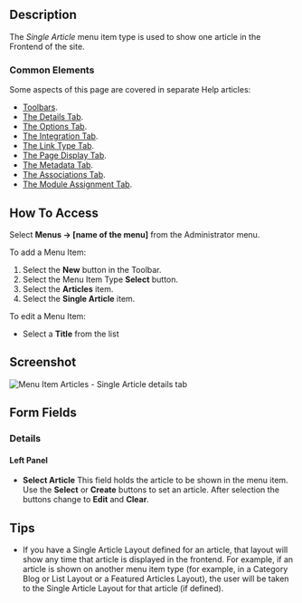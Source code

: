 <!-- Filename: Help4.x:Menu_Item:_Single_Article / Display title: Single Article -->

## Description

The *Single Article* menu item type is used to show one article in the
Frontend of the site.

### Common Elements

Some aspects of this page are covered in separate Help articles:

* [Toolbars](jdocmanual?article=help/common-elements/toolbars).
* [The Details Tab](jdocmanual?article=help/menu-items-common/menu-item-details).
* [The Options Tab](jdocmanual?article=help/menu-items-common/menu-item-article-options).
* [The Integration Tab](jdocmanual?article=help/menu-items-common/menu-item-integration).
* [The Link Type Tab](jdocmanual?article=help/menu-items-common/menu-item-link-type).
* [The Page Display Tab](jdocmanual?article=help/menu-items-common/menu-item-page-display).
* [The Metadata Tab](jdocmanual?article=help/menu-items-common/menu-item-metadata).
* [The Associations Tab](jdocmanual?article=help/common-elements/edit-associations).
* [The Module Assignment Tab](jdocmanual?article=help/menu-items-common/menu-item-module-assignment).

## How To Access

Select **Menus → \[name of the menu\]** from the Administrator menu.

To add a Menu Item:

1.  Select the **New** button in the Toolbar.
2.  Select the Menu Item Type **Select** button.
3.  Select the **Articles** item.
4.  Select the **Single Article** item.

To edit a Menu Item:

- Select a **Title** from the list

## Screenshot

![Menu Item Articles - Single Article details tab](../../../en/images/menu-items/articles-single-article-details-tab.png)

## Form Fields

### Details

#### Left Panel

- **Select Article** This field holds the article to be shown in the
  menu item. Use the **Select** or **Create** buttons to set an article.
  After selection the buttons change to **Edit** and **Clear**. 

## Tips

- If you have a Single Article Layout defined for an article, that
  layout will show any time that article is displayed in the frontend. For
  example, if an article is shown on another menu item type (for
  example, in a Category Blog or List Layout or a Featured Articles
  Layout), the user will be taken to the Single Article Layout for that
  article (if defined).
